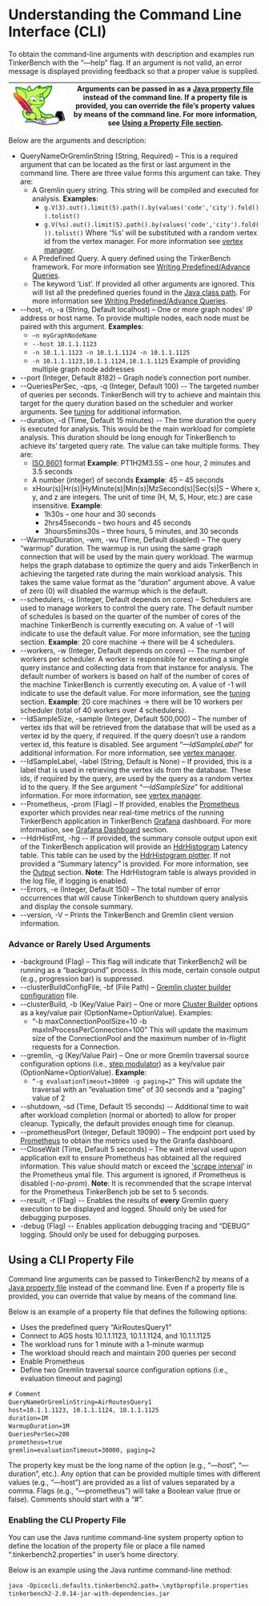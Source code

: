 # Understanding the Command Line Interface (CLI)

To obtain the command-line arguments with description and examples run TinkerBench with the “—help” flag. If an argument is not valid, an error message is displayed providing feedback so that a proper value is supplied.

| ![image](media/gremlin-apache.png) | Arguments can be passed in as a [Java property file](https://localizely.com/java-properties-file/) instead of the command line. If a property file is provided, you can override the file’s property values by means of the command line. For more information, see [Using a Property File section](#using-a-cli-property-file). |
|------------------------------------------------------------------------------------------------------|----------------------------------------------------------------------------------------------------------------------------------------------------------------------------------------------------------------------------------------------------------------------------------------------------------------------------------|

Below are the arguments and description:

-   QueryNameOrGremlinString (String, Required) – This is a required argument that can be located as the first or last argument in the command line. There are three value forms this argument can take. They are:
    -   A Gremlin query string. This string will be compiled and executed for analysis. **Examples**:
        -   `g.V(3).out().limit(5).path().by(values('code','city').fold()).tolist()`
        -   `g.V(%s).out().limit(5).path().by(values('code','city').fold()).tolist()` Where ‘%s’ will be substituted with a random vertex id from the vertex manager. For more information see [vertex manager](./vertex_id_manager.md).
    -   A Predefined Query. A query defined using the TinkerBench framework. For more information see [Writing Predefined/Advance Queries](./writing_predefined_queries.md).
    -   The keyword ‘List’. If provided all other arguments are ignored. This will list all the predefined queries found in the [Java class path](https://en.wikipedia.org/wiki/Classpath). For more information see [Writing Predefined/Advance Queries](./writing_predefined_queries.md).
-   \--host, -n, -a (String, Default localhost) – One or more graph nodes’ IP address or host name. To provide multiple nodes, each node must be paired with this argument. **Examples**:
    -   `–n myGraphNodeName`
    -   `--host 10.1.1.1123`
    -   `-n 10.1.1.1123 -n 10.1.1.1124 -n 10.1.1.1125`
    -   `-n 10.1.1.1123,10.1.1.1124,10.1.1.1125`
        Example of providing multiple graph node addresses
-   \--port (Integer, Default 8182) – Graph node’s connection port number.
-   \--QueriesPerSec, -qps, -q (Integer, Default 100) -- The targeted number of queries per seconds. TinkerBench will try to achieve and maintain this target for the query duration based on the scheduler and worker arguments. See [tuning](./tuning.md) for additional information.
-   \--duration, -d (Time, Default 15 minutes) -- The time duration the query is executed for analysis. This would be the main workload for complete analysis. This duration should be long enough for TinkerBench to achieve its’ targeted query rate. The value can take multiple forms. They are:
    -   [ISO 8601](https://docs.oracle.com/javase/8/docs/api/java/time/format/DateTimeFormatter.html) format **Example**: PT1H2M3.5S – one hour, 2 minutes and 3.5 seconds
    -   A number (integer) of seconds **Example**: 45 – 45 seconds
    -   xHour(s)\|Hr(s)\|HyMinute(s)\|Min(s)\|MzSecond(s)\|Sec(s)\|S – Where x, y, and z are integers. The unit of time (H, M, S, Hour, etc.) are case insensitive. **Example**:
        -   1h30s – one hour and 30 seconds
        -   2hrs45seconds – two hours and 45 seconds
        -   3hours5mins30s – three hours, 5 minutes, and 30 seconds
-   \--WarmupDuration, -wm, -wu (Time, Default disabled) – The query “warmup” duration. The warmup is run using the same graph connection that will be used by the main query workload. The warmup helps the graph database to optimize the query and aids TinkerBench in achieving the targeted rate during the main workload analysis. This takes the same value format as the “duration” argument above. A value of zero (0) will disabled the warmup which is the default.
-   \--schedulers, -s (Integer, Default depends on cores) – Schedulers are used to manage workers to control the query rate. The default number of schedules is based on the quarter of the number of cores of the machine TinkerBench is currently executing on. A value of -1 will indicate to use the default value. For more information, see the [tuning](./tuning.md) section. **Example**: 20 core machine -\> there will be 4 schedulers.
-   \--workers, -w (Integer, Default depends on cores) -- The number of workers per scheduler. A worker is responsible for executing a single query instance and collecting data from that instance for analysis. The default number of workers is based on half of the number of cores of the machine TinkerBench is currently executing on. A value of -1 will indicate to use the default value. For more information, see the [tuning](./tuning.md) section. **Example**: 20 core machines -\> there will be 10 workers per scheduler (total of 40 workers over 4 schedulers).
-   \--IdSampleSize, -sample (Integer, Default 500,000) – The number of vertex ids that will be retrieved from the database that will be used as a vertex id by the query, if required. If the query doesn’t use a random vertex id, this feature is disabled. See argument “*—IdSampleLabel*” for additional information. For more information, see [vertex manager](./vertex_id_manager.md).
-   \--IdSampleLabel, -label (String, Default is None) – If provided, this is a label that is used in retrieving the vertex ids from the database. These ids, if required by the query, are used by the query as a random vertex id to the query. If the See argument *“—IdSampleSize*” for additional information. For more information, see [vertex manager](./vertex_id_manager.md).
-   \--Prometheus, -prom (Flag) – If provided, enables the [Prometheus](https://prometheus.io/) exporter which provides near real-time metrics of the running TinkerBench application in TinkerBench [Grafana](https://grafana.com/grafana/dashboards/) dashboard. For more information, see [Grafana Dashboard](./grafana_dashboard.md) section.
-   \--HdrHistFmt, -hg -- If provided, the summary console output upon exit of the TinkerBench application will provide an [HdrHistogram](https://github.com/HdrHistogram) Latency table. This table can be used by the [HdrHistogram plotter](https://hdrhistogram.github.io/HdrHistogram/plotFiles.html). If not provided a “Summary latency” is provided. For more information, see the [Output](./understanding_output.md) section. **Note**: The HdrHistogram table is always provided in the log file, if logging is enabled.
-   \--Errors, -e (Integer, Default 150) – The total number of error occurrences that will cause TinkerBench to shutdown query analysis and display the console summary.
-   \--version, -V – Prints the TinkerBench and Gremlin client version information.

### Advance or Rarely Used Arguments

-   \-background (Flag) – This flag will indicate that TinkerBench2 will be running as a “background” process. In this mode, certain console output (e.g., progression bar) is suppressed.
-   \--clusterBuildConfigFile, -bf (File Path) – [Gremlin cluster builder configuration](https://www.gremlin.com/docs/getting-started-agent-configuration) file.
-   \--clusterBuild, -b (Key/Value Pair) – One or more [Cluster Builder](https://tinkerpop.apache.org/javadocs/current/full/org/apache/tinkerpop/gremlin/driver/Cluster.Builder.html) options as a key/value pair (OptionName=OptionValue). Examples:
    -   “-b maxConnectionPoolSize=10 -b maxInProcessPerConnection=100”
        This will update the maximum size of the ConnectionPool and the maximum number of in-flight requests for a Connection.
-   \--gremlin, -g (Key/Value Pair) – One or more Gremlin traversal source configuration options (i.e., [step modulator](https://tinkerpop.apache.org/docs/current/tutorials/gremlins-anatomy/)) as a key/value pair (OptionName=OptionValue). **Example**:
    -   `“-g evaluationTimeout=30000 -g paging=2”`
        This will update the traversal with an “evaluation time” of 30 seconds and a “paging” value of 2
-   \--shutdown, -sd (Time, Default 15 seconds) -- Additional time to wait after workload completion (normal or aborted) to allow for proper cleanup. Typically, the default provides enough time for cleanup.
-   \--prometheusPort (Integer, Default 19090) – The endpoint port used by [Prometheus](https://prometheus.io/docs/prometheus/latest/configuration/configuration/) to obtain the metrics used by the Granfa dashboard.
-   \--CloseWait (Time, Default 5 seconds) – The wait interval used upon application exit to ensure Prometheus has obtained all the required information. This value should match or exceed the ['scrape interval](https://prometheus.io/docs/prometheus/latest/configuration/configuration/)' in the Prometheus ymal file. This argument is ignored, if Prometheus is disabled (*-no-prom*). **Note**: It is recommended that the scrape interval for the Prometheus TinkerBench job be set to 5 seconds.
-   \--result, -r (Flag) -- Enables the results of **every** Gremlin query execution to be displayed and logged. Should only be used for debugging purposes.
-   \-debug (Flag) -- Enables application debugging tracing and “DEBUG” logging. Should only be used for debugging purposes.

## Using a CLI Property File

Command line arguments can be passed to TinkerBench2 by means of a [Java property file](https://localizely.com/java-properties-file/) instead of the command line. Even if a property file is provided, you can override that value by means of the command line.

Below is an example of a property file that defines the following options:

-   Uses the predefined query “AirRoutesQuery1”
-   Connect to AGS hosts 10.1.1.1123, 10.1.1.1124, and 10.1.1.1125
-   The workload runs for 1 minute with a 1-minute warmup
-   The workload should reach and maintain 200 queries per second
-   Enable Prometheus
-   Define two Gremlin traversal source configuration options (i.e., evaluation timeout and paging)

```
# Comment
QueryNameOrGremlinString=AirRoutesQuery1
host=10.1.1.1123, 10.1.1.1124, 10.1.1.1125
duration=1M
WarmupDuration=1M
QueriesPerSec=200
prometheus=true
gremlin=evaluationTimeout=30000, paging=2
```

The property key must be the long name of the option (e.g., “—host”, “—duration”, etc.). Any option that can be provided multiple times with different values (e.g., “—host”) are provided as a list of values separated by a comma. Flags (e.g., “—prometheus”) will take a Boolean value (true or false). Comments should start with a “\#”.

### Enabling the CLI Property File

You can use the Java runtime command-line system property option to define the location of the property file or place a file named “.tinkerbench2.properties” in user’s home directory.

Below is an example using the Java runtime command-line method:

```
java -Dpicocli.defaults.tinkerbench2.path=.\mytbpropfile.properties tinkerbench2-2.0.14-jar-with-dependencies.jar
```